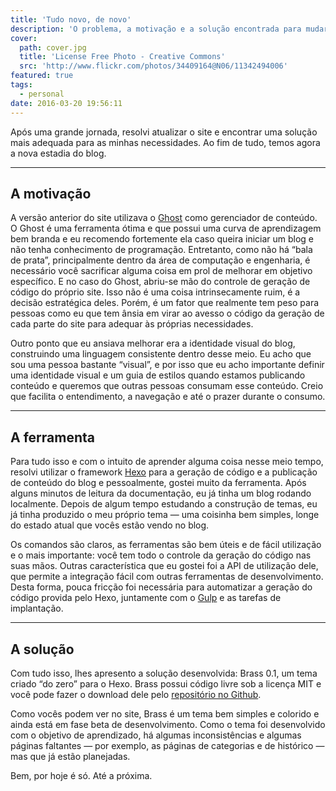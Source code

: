 ```yaml
---
title: 'Tudo novo, de novo'
description: 'O problema, a motivação e a solução encontrada para mudar o blog outra vez.'
cover:
  path: cover.jpg
  title: 'License Free Photo - Creative Commons'
  src: 'http://www.flickr.com/photos/34409164@N06/11342494006'
featured: true
tags:
  - personal
date: 2016-03-20 19:56:11
---
```


Após uma grande jornada, resolvi atualizar o site e encontrar uma solução mais adequada para as minhas necessidades. Ao fim de tudo, temos agora a nova estadia do blog.

---
## A motivação

A versão anterior do site utilizava o [Ghost](https://ghost.org/) como gerenciador de conteúdo. O Ghost é uma ferramenta ótima e que possui uma curva de aprendizagem bem branda e eu recomendo fortemente ela caso queira iniciar um blog e não tenha conhecimento de programação. Entretanto, como não há “bala de prata”, principalmente dentro da área de computação e engenharia, é necessário você sacrificar alguma coisa em prol de melhorar em objetivo específico. E no caso do Ghost, abriu-se mão do controle de geração de código do próprio site. Isso não é uma coisa intrinsecamente ruim, é a decisão estratégica deles. Porém, é um fator que realmente tem peso para pessoas como eu que tem ânsia em virar ao avesso o código da geração de cada parte do site para adequar às próprias necessidades.

Outro ponto que eu ansiava melhorar era a identidade visual do blog, construindo uma linguagem consistente dentro desse meio. Eu acho que sou uma pessoa bastante “visual”, e por isso que eu acho importante definir uma identidade visual e um guia de estilos quando estamos publicando conteúdo e queremos que outras pessoas consumam esse conteúdo. Creio que facilita o entendimento, a navegação e até o prazer durante o consumo.

---
## A ferramenta
Para tudo isso e com o intuito de aprender alguma coisa nesse meio tempo, resolvi utilizar o framework [Hexo](http://hexo.io) para a geração de código e a publicação de conteúdo do blog e pessoalmente, gostei muito da ferramenta. Após alguns minutos de leitura da documentação, eu já tinha um blog rodando localmente. Depois de algum tempo estudando a construção de temas, eu já tinha produzido o meu próprio tema — uma coisinha bem simples, longe do estado atual que vocês estão vendo no blog.

Os comandos são claros, as ferramentas são bem úteis e de fácil utilização e o mais importante: você tem todo o controle da geração do código nas suas mãos. Outras característica que eu gostei foi a API de utilização dele, que permite a integração fácil com outras ferramentas de desenvolvimento. Desta forma, pouca fricção foi necessária para automatizar a geração do código provida pelo Hexo, juntamente com o [Gulp](http://gulpjs.com/) e as tarefas de implantação.

---
## A solução
Com tudo isso, lhes apresento a solução desenvolvida: Brass 0.1, um tema criado “do zero” para o Hexo. Brass possui código livre sob a licença MIT e você pode fazer o download dele pelo [repositório no Github](https://github.com/MaxRoecker/hexo-theme-brass).

Como vocês podem ver no site, Brass é um tema bem simples e colorido e ainda está em fase beta de desenvolvimento. Como o tema foi desenvolvido com o objetivo de aprendizado, há algumas inconsistências e algumas páginas faltantes — por exemplo, as páginas de categorias e de histórico — mas que já estão planejadas.

Bem, por hoje é só. Até a próxima.
